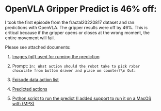 
# OpenVLA Gripper Predict is 46% off:
I took the first episode from the fractal20220817 dataset and ran predictions with OpenVLA. The gripper results were off by 46%. 
This is critical because if the gripper opens or closes at the wrong moment, the entire movement will fail.

Please see attached documents:

1. [Images (gif) used for running the prediction](https://github.com/lovecode1/OpenVLA-Gripper-Accuracy-Issue/blob/main/fractal20220817_data_Episode_1.gif)

2. Prompt: `In: What action should the robot take to pick rxbar chocolate from bottom drawer and place on counter?\n Out:`

3. [Episode data action list](https://github.com/lovecode1/OpenVLA-Gripper-Accuracy-Issue/blob/main/fractal20220817_data_original_actions.csv)

4. [Predicted actions](https://github.com/lovecode1/OpenVLA-Gripper-Accuracy-Issue/blob/main/fractal20220817_data_predicted_actions.csv)
5. [Python script to run the predict (I added support to run it on a MacOS with (MPS)](https://github.com/lovecode1/OpenVLA-Gripper-Accuracy-Issue/blob/main/run_predict.py)

